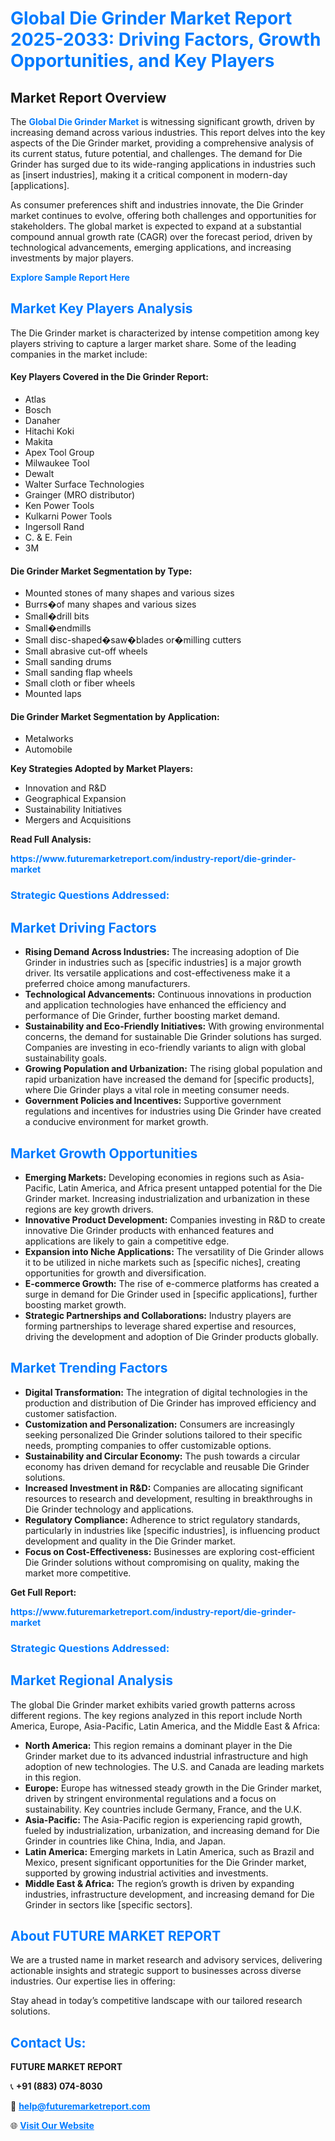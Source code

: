 <h1 style="color: #007BFF;">Global Die Grinder Market Report 2025-2033: Driving Factors, Growth Opportunities, and Key Players</h1>

<section id="overview">
<h2>Market Report Overview</h2>
<p>The <a href="https://www.futuremarketreport.com/industry-report/die-grinder-market" style="color: #007BFF; text-decoration: none;"><strong>Global Die Grinder Market</strong></a> is witnessing significant growth, driven by increasing demand across various industries. This report delves into the key aspects of the Die Grinder market, providing a comprehensive analysis of its current status, future potential, and challenges. The demand for Die Grinder has surged due to its wide-ranging applications in industries such as [insert industries], making it a critical component in modern-day [applications].</p>
<p>As consumer preferences shift and industries innovate, the Die Grinder market continues to evolve, offering both challenges and opportunities for stakeholders. The global market is expected to expand at a substantial compound annual growth rate (CAGR) over the forecast period, driven by technological advancements, emerging applications, and increasing investments by major players.</p>
</section>

<section id="overview">
<p><a href="https://www.futuremarketreport.com/request-sample/reportId=56727" style="color: #007BFF; text-decoration: none;"><strong>Explore Sample Report Here</strong></a></p>
</section>

<section id="key-players">
<h2 style="color: #007BFF;">Market Key Players Analysis</h2>
<p>The Die Grinder market is characterized by intense competition among key players striving to capture a larger market share. Some of the leading companies in the market include:</p>
<h4>Key Players Covered in the Die Grinder Report:</h4>
<ul><li>Atlas</li><li>Bosch</li><li>Danaher</li><li>Hitachi Koki</li><li>Makita</li><li>Apex Tool Group</li><li>Milwaukee Tool</li><li>Dewalt</li><li>Walter Surface Technologies</li><li>Grainger (MRO distributor)</li><li>Ken Power Tools</li><li>Kulkarni Power Tools</li><li>Ingersoll Rand</li><li>C. &amp; E. Fein</li><li>3M</li></ul>
<h4>Die Grinder Market Segmentation by Type:</h4>
<ul><li>Mounted stones of many shapes and various sizes</li><li>Burrs�of many shapes and various sizes</li><li>Small�drill bits</li><li>Small�endmills</li><li>Small disc-shaped�saw�blades or�milling cutters</li><li>Small abrasive cut-off wheels</li><li>Small sanding drums</li><li>Small sanding flap wheels</li><li>Small cloth or fiber wheels</li><li>Mounted laps</li></ul>

<h4>Die Grinder Market Segmentation by Application:</h4>
<ul><li>Metalworks</li><li>Automobile</li></ul>
<p><strong>Key Strategies Adopted by Market Players:</strong></p>
<ul>
<li>Innovation and R&D</li>
<li>Geographical Expansion</li>
<li>Sustainability Initiatives</li>
<li>Mergers and Acquisitions</li>
</ul>
</section>

<section>
<p><strong>Read Full Analysis: </strong></p><a href="https://www.futuremarketreport.com/industry-report/die-grinder-market" style="color: #007BFF; text-decoration: none;"><strong>https://www.futuremarketreport.com/industry-report/die-grinder-market</strong></a>
<h3 style="color: #007BFF;">Strategic Questions Addressed:</h3>
</section>

<section id="driving-factors">
<h2 style="color: #007BFF;">Market Driving Factors</h2>
<ul>
<li><strong>Rising Demand Across Industries:</strong> The increasing adoption of Die Grinder in industries such as [specific industries] is a major growth driver. Its versatile applications and cost-effectiveness make it a preferred choice among manufacturers.</li>
<li><strong>Technological Advancements:</strong> Continuous innovations in production and application technologies have enhanced the efficiency and performance of Die Grinder, further boosting market demand.</li>
<li><strong>Sustainability and Eco-Friendly Initiatives:</strong> With growing environmental concerns, the demand for sustainable Die Grinder solutions has surged. Companies are investing in eco-friendly variants to align with global sustainability goals.</li>
<li><strong>Growing Population and Urbanization:</strong> The rising global population and rapid urbanization have increased the demand for [specific products], where Die Grinder plays a vital role in meeting consumer needs.</li>
<li><strong>Government Policies and Incentives:</strong> Supportive government regulations and incentives for industries using Die Grinder have created a conducive environment for market growth.</li>
</ul>
</section>

<section id="growth-opportunities">
<h2 style="color: #007BFF;">Market Growth Opportunities</h2>
<ul>
<li><strong>Emerging Markets:</strong> Developing economies in regions such as Asia-Pacific, Latin America, and Africa present untapped potential for the Die Grinder market. Increasing industrialization and urbanization in these regions are key growth drivers.</li>
<li><strong>Innovative Product Development:</strong> Companies investing in R&D to create innovative Die Grinder products with enhanced features and applications are likely to gain a competitive edge.</li>
<li><strong>Expansion into Niche Applications:</strong> The versatility of Die Grinder allows it to be utilized in niche markets such as [specific niches], creating opportunities for growth and diversification.</li>
<li><strong>E-commerce Growth:</strong> The rise of e-commerce platforms has created a surge in demand for Die Grinder used in [specific applications], further boosting market growth.</li>
<li><strong>Strategic Partnerships and Collaborations:</strong> Industry players are forming partnerships to leverage shared expertise and resources, driving the development and adoption of Die Grinder products globally.</li>
</ul>
</section>

<section id="trending-factors">
<h2 style="color: #007BFF;">Market Trending Factors</h2>
<ul>
<li><strong>Digital Transformation:</strong> The integration of digital technologies in the production and distribution of Die Grinder has improved efficiency and customer satisfaction.</li>
<li><strong>Customization and Personalization:</strong> Consumers are increasingly seeking personalized Die Grinder solutions tailored to their specific needs, prompting companies to offer customizable options.</li>
<li><strong>Sustainability and Circular Economy:</strong> The push towards a circular economy has driven demand for recyclable and reusable Die Grinder solutions.</li>
<li><strong>Increased Investment in R&D:</strong> Companies are allocating significant resources to research and development, resulting in breakthroughs in Die Grinder technology and applications.</li>
<li><strong>Regulatory Compliance:</strong> Adherence to strict regulatory standards, particularly in industries like [specific industries], is influencing product development and quality in the Die Grinder market.</li>
<li><strong>Focus on Cost-Effectiveness:</strong> Businesses are exploring cost-efficient Die Grinder solutions without compromising on quality, making the market more competitive.</li>
</ul>
</section>

<section>
<p><strong>Get Full Report: </strong></p><a href="https://www.futuremarketreport.com/industry-report/die-grinder-market" style="color: #007BFF; text-decoration: none;"><strong>https://www.futuremarketreport.com/industry-report/die-grinder-market</strong></a>
<h3 style="color: #007BFF;">Strategic Questions Addressed:</h3>
</section>


<section id="regional-analysis">
<h2 style="color: #007BFF;">Market Regional Analysis</h2>
<p>The global Die Grinder market exhibits varied growth patterns across different regions. The key regions analyzed in this report include North America, Europe, Asia-Pacific, Latin America, and the Middle East & Africa:</p>
<ul>
<li><strong>North America:</strong> This region remains a dominant player in the Die Grinder market due to its advanced industrial infrastructure and high adoption of new technologies. The U.S. and Canada are leading markets in this region.</li>
<li><strong>Europe:</strong> Europe has witnessed steady growth in the Die Grinder market, driven by stringent environmental regulations and a focus on sustainability. Key countries include Germany, France, and the U.K.</li>
<li><strong>Asia-Pacific:</strong> The Asia-Pacific region is experiencing rapid growth, fueled by industrialization, urbanization, and increasing demand for Die Grinder in countries like China, India, and Japan.</li>
<li><strong>Latin America:</strong> Emerging markets in Latin America, such as Brazil and Mexico, present significant opportunities for the Die Grinder market, supported by growing industrial activities and investments.</li>
<li><strong>Middle East & Africa:</strong> The region’s growth is driven by expanding industries, infrastructure development, and increasing demand for Die Grinder in sectors like [specific sectors].</li>
</ul>
</section>

<footer>
<h2 style="color: #007BFF;">About FUTURE MARKET REPORT</h2>
<p>We are a trusted name in market research and advisory services, delivering actionable insights and strategic support to businesses across diverse industries. Our expertise lies in offering:</p>

<p>Stay ahead in today’s competitive landscape with our tailored research solutions.</p>

<h2 style="color: #007BFF;">Contact Us:</h2>
<p><strong>FUTURE MARKET REPORT</strong></p>
<p>📞 <strong>+91 (883) 074-8030</strong></p>
<p>📧 <strong><a href="mailto:help@futuremarketreport.com" style="color: #007BFF;">help@futuremarketreport.com</a></strong></p>
<p>🌐 <strong><a href="https://www.futuremarketreport.com/" style="color: #007BFF;">Visit Our Website</a></strong></p>
</footer>